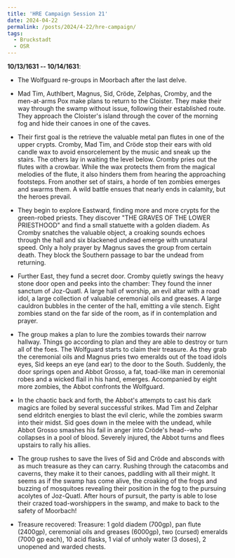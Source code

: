 ```yaml
---
title: 'HRE Campaign Session 21'
date: 2024-04-22
permalink: /posts/2024/4-22/hre-campaign/
tags:
  - Bruckstadt
  - OSR
---
```



**10/13/1631 -- 10/14/1631**:

- The Wolfguard re-groups in Moorbach after the last delve.  

- Mad Tim, Authlbert, Magnus, Sid, Cröde, Zelphas, Cromby, and the men-at-arms Pox make plans to return to the Cloister. They make their way through the swamp without issue, following their established route. They approach the Cloister's island through the cover of the morning fog and hide their canoes in one of the caves. 

- Their first goal is the retrieve the valuable metal pan flutes in one of the upper crypts. Cromby, Mad Tim, and Cröde stop their ears with old candle wax to avoid ensorcelement by the music and sneak up the stairs. The others lay in waiting the level below. Cromby pries out the flutes with a crowbar. While the wax protects them from the magical melodies of the flute, it also hinders them from hearing the approaching footsteps. From another set of stairs, a horde of ten zombies emerges and swarms them. A wild battle ensues that nearly ends in calamity, but the heroes prevail. 

- They begin to explore Eastward, finding more and more crypts for the green-robed priests. They discover "THE GRAVES OF THE LOWER PRIESTHOOD" and find a small statuette with a golden diadem. As Cromby snatches the valuable object, a croaking sounds echoes through the hall and six blackened undead emerge with unnatural speed. Only a holy prayer by Magnus saves the group from certain death. They block the Southern passage to bar the undead from returning. 

- Further East, they fund a secret door. Cromby quietly swings the heavy stone door open and peeks into the chamber: They found the inner sanctum of Joz-Quatl. A large hall of worship, an evil altar with a road idol, a large collection of valuable ceremonial oils and greases. A large cauldron bubbles in the center of the hall, emitting a vile stench. Eight zombies stand on the far side of the room, as if in contemplation and prayer. 

- The group makes a plan to lure the zombies towards their narrow hallway. Things go according to plan and they are able to destroy or turn all of the foes. The Wolfguard starts to claim their treasure. As they grab the ceremonial oils and Magnus pries two emeralds out of the toad idols eyes, Sid keeps an eye (and ear) to the door to the South. Suddenly, the door springs open and Abbot Grosso, a fat, toad-like man in ceremonial robes and a wicked flail in his hand, emerges. Accompanied by eight more zombies, the Abbot confronts the Wolfguard. 

- In the chaotic back and forth, the Abbot's attempts to cast his dark magics are foiled by several successful strikes. Mad Tim and Zelphar send eldritch energies to blast the evil cleric, while the zombies swarm into their midst. Sid goes down in the melee with the undead, while Abbot Grosso smashes his fail in anger into Cröde's head--who collapses in a pool of blood. Severely injured, the Abbot turns and flees upstairs to rally his allies. 

- The group rushes to save the lives of Sid and Cröde and absconds with as much treasure as they can carry. Rushing through the catacombs and caverns, they make it to their canoes, paddling with all their might. It seems as if the swamp has come alive, the croaking of the frogs and buzzing of mosquitoes revealing their position in the fog to the pursuing acolytes of Joz-Quatl. After hours of pursuit, the party is able to lose their crazed toad-worshippers in the swamp, and make to back to the safety of Moorbach!


- Treasure recovered: Treasure: 1 gold diadem (700gp), pan flute (2400gp), ceremonial oils and greases (6000gp), two (cursed) emeralds (7000 gp each), 10 acid flasks, 1 vial of unholy water (3 doses), 2 unopened and warded chests.